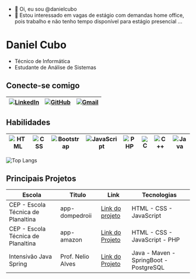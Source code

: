 - 👋 Oi, eu sou @danielcubo
- 👀 Estou interessado em vagas de estágio com demandas home office, pois trabalho e não tenho tempo disponível para estágio presencial ...
<!---
danielcubo/danielcubo is a ✨ special ✨ repository because its `README.md` (this file) appears on your GitHub profile.
You can click the Preview link to take a look at your changes.
--->
# Daniel Cubo

- Técnico de Informática
- Estudante de Análise de Sistemas

##  Conecte-se comigo
| [![LinkedIn](https://img.shields.io/badge/LinkedIn-0077B5?style=for-the-badge&logo=linkedin&logoColor=white)](https://www.linkedin.com/in/danielcubo/) | [![GitHub](https://img.shields.io/badge/GitHub-100000?style=for-the-badge&logo=github&logoColor=white)](https://github.com/danielcubo) | [![Gmail](https://img.shields.io/badge/Gmail-333333?style=for-the-badge&logo=gmail&logoColor=red)](mailto:danielcubo@gmail.com)
|-|-|-

## Habilidades
| ![HTML](https://img.shields.io/badge/HTML5-E34F26?style=for-the-badge&logo=html5&logoColor=white) | ![CSS](https://img.shields.io/badge/CSS3-1572B6?style=for-the-badge&logo=css3&logoColor=white) | ![Bootstrap](https://img.shields.io/badge/Bootstrap-563D7C?style=for-the-badge&logo=bootstrap&logoColor=white) | ![JavaScript](https://img.shields.io/badge/JavaScript-323330?style=for-the-badge&logo=javascript&logoColor=F7DF1E) | ![PHP](https://img.shields.io/badge/PHP-777BB4?style=for-the-badge&logo=php&logoColor=white) | ![C](https://img.shields.io/badge/C-00599C?style=for-the-badge&logo=c&logoColor=white) |![C++](https://img.shields.io/badge/C%2B%2B-00599C?style=for-the-badge&logo=c%2B%2B&logoColor=white) | ![Java](https://img.shields.io/badge/java-%23ED8B00.svg?style=for-the-badge&logo=openjdk&logoColor=white) |
|-|-|-|-|-|-|-|-

![Top Langs](https://github-readme-stats-git-masterrstaa-rickstaa.vercel.app/api/top-langs/?username=danielcubo&bg_color=000&border_color=30A3DC&title_color=E94D5F&text_color=FFF)


## Principais Projetos
| Escola | Titulo | Link | Tecnologias
|-|-|-|-
| CEP - Escola Técnica de Planaltina | app-dompedroii | [Link do projeto](https://github.com/danielcubo/app-dompedroii) | HTML - CSS - JavaScript |
| CEP - Escola Técnica de Planaltina | app-amazon | [Link do Projeto](https://github.com/danielcubo/app-amazon) | HTML - CSS - JavaScript - PHP |
| Intensivão Java Spring | Prof. Nelio Alves | [Link do Projeto](https://github.com/danielcubo/gamestream) | Java - Maven - SpringBoot - PostgreSQL |
